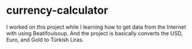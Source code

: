 # currency-calculator
I worked on this project while I learning how to get data from the Internet with using Beatifoulsoup.
And the project is basically converts the USD, Euro, and Gold to Türkish Liras.
